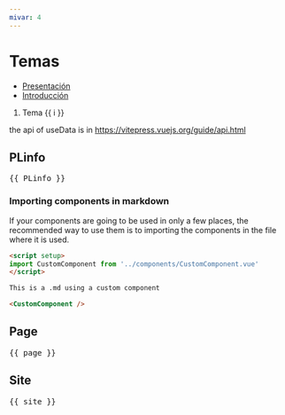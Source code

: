 ```yaml
---
mivar: 4
---
```

# Temas

* [Presentación](/temas/tema0-presentacion/)
* [Introducción](/temas/tema1-introduccion/)

<ol>
<li v-for="i in 3">Tema {{ i }}</li>
</ol>

<script setup>
import { useData } from 'vitepress'

const { site, page } = useData()

import { PLinfo } from '../plinfo'

</script>

the api of useData is in <https://vitepress.vuejs.org/guide/api.html>


## PLinfo

<pre>
{{ PLinfo }}
</pre>

### Importing components in markdown

If your components are going to be used in only a few places, the recommended way to use them is to importing the components in the file where it is used.

```md
<script setup>
import CustomComponent from '../components/CustomComponent.vue'
</script>

This is a .md using a custom component

<CustomComponent />
```

## Page 

<pre>
{{ page }}
</pre>

## Site 

<pre>
{{ site }}
</pre>

